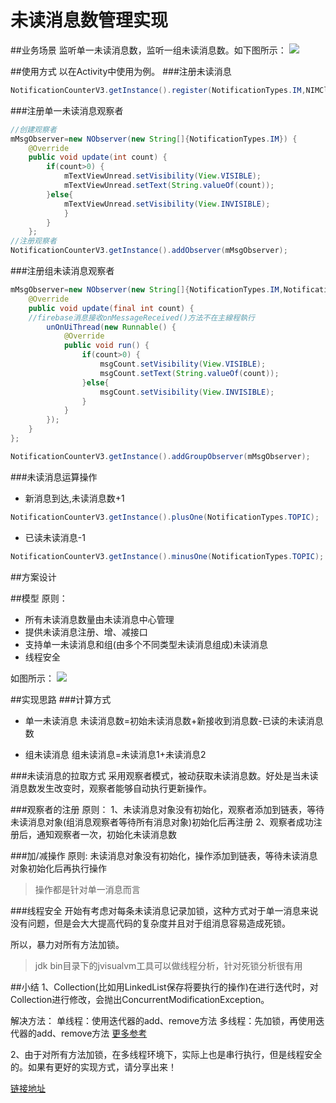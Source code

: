 ﻿# 未读消息数管理实现

##业务场景
监听单一未读消息数，监听一组未读消息数。如下图所示：
![](https://www.github.com/wslaimin/blog/raw/master/pics/notification_example.png)

##使用方式
以在Activity中使用为例。
###注册未读消息

```java
NotificationCounterV3.getInstance().register(NotificationTypes.IM,NIMClient.getService(MsgService.class).getTotalUnreadCount());
```

###注册单一未读消息观察者

```java
//创建观察者
mMsgObserver=new NObserver(new String[]{NotificationTypes.IM}) {
    @Override
    public void update(int count) {
        if(count>0) {
            mTextViewUnread.setVisibility(View.VISIBLE);
            mTextViewUnread.setText(String.valueOf(count));
        }else{
            mTextViewUnread.setVisibility(View.INVISIBLE);
            }
        }
    };
//注册观察者    
NotificationCounterV3.getInstance().addObserver(mMsgObserver);
```

###注册组未读消息观察者

```java
mMsgObserver=new NObserver(new String[]{NotificationTypes.IM,NotificationTypes.TOPIC}) {
    @Override
    public void update(final int count) {
    //firebase消息接收onMessageReceived()方法不在主線程執行
        unOnUiThread(new Runnable() {
            @Override
            public void run() {
                if(count>0) {
                    msgCount.setVisibility(View.VISIBLE);
                    msgCount.setText(String.valueOf(count));
                }else{
                    msgCount.setVisibility(View.INVISIBLE);
                }
            }
        });
    }
};

NotificationCounterV3.getInstance().addGroupObserver(mMsgObserver);
```

###未读消息运算操作
- 新消息到达,未读消息数+1

```java
NotificationCounterV3.getInstance().plusOne(NotificationTypes.TOPIC);
```

- 已读未读消息-1

```java
NotificationCounterV3.getInstance().minusOne(NotificationTypes.TOPIC);
```

##方案设计

##模型
原则：

- 所有未读消息数量由未读消息中心管理
- 提供未读消息注册、增、减接口
- 支持单一未读消息和组(由多个不同类型未读消息组成)未读消息
- 线程安全

如图所示：
![](https://www.github.com/wslaimin/blog/raw/master/pics/notification_counter_model.png)

##实现思路
###计算方式

- 单一未读消息
未读消息数=初始未读消息数+新接收到消息数-已读的未读消息数

- 组未读消息
组未读消息=未读消息1+未读消息2

###未读消息的拉取方式
采用观察者模式，被动获取未读消息数。好处是当未读消息数发生改变时，观察者能够自动执行更新操作。

###观察者的注册
原则：
1、未读消息对象没有初始化，观察者添加到链表，等待未读消息对象(组消息观察者等待所有消息对象)初始化后再注册
2、观察者成功注册后，通知观察者一次，初始化未读消息数

###加/减操作
原则:
未读消息对象没有初始化，操作添加到链表，等待未读消息对象初始化后再执行操作

>操作都是针对单一消息而言

###线程安全
开始有考虑对每条未读消息记录加锁，这种方式对于单一消息来说没有问题，但是会大大提高代码的复杂度并且对于组消息容易造成死锁。

所以，暴力对所有方法加锁。

>jdk bin目录下的jvisualvm工具可以做线程分析，针对死锁分析很有用

##小结
1、Collection(比如用LinkedList保存将要执行的操作)在进行迭代时，对Collection进行修改，会抛出ConcurrentModificationException。

解决方法：
单线程：使用迭代器的add、remove方法
多线程：先加锁，再使用迭代器的add、remove方法
<a href="https://www.cnblogs.com/andy-zhou/p/5339683.html">更多参考</a>

2、由于对所有方法加锁，在多线程环境下，实际上也是串行执行，但是线程安全的。如果有更好的实现方式，请分享出来！

<a href="https://github.com/wslaimin/NotificationCounter.git">链接地址</a>
